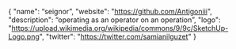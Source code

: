 {
"name": “seignor”,
  "website": "https://github.com/Antigoniii",
  "description": “operating as an operator on an operation”,
  "logo": "https://upload.wikimedia.org/wikipedia/commons/9/9c/SketchUp-Logo.png",
  "twitter": "https://twitter.com/samianilguzet"
}
